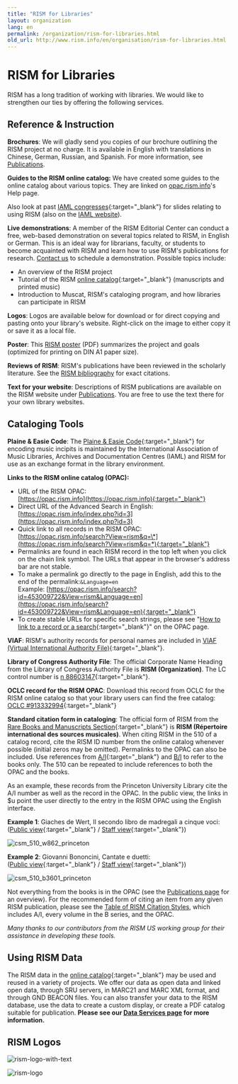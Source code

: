 ```yaml
---
title: "RISM for Libraries"
layout: organization
lang: en
permalink: /organization/rism-for-libraries.html
old_url: http://www.rism.info/en/organisation/rism-for-libraries.html
---
```


# RISM for Libraries

RISM has a long tradition of working with libraries. We would like to strengthen our ties by offering the following services.

## Reference & Instruction

**Brochures**: We will gladly send you copies of our brochure outlining the RISM project at no charge. It is available in English with translations in Chinese, German, Russian, and Spanish. For more information, see [Publications](/publications/brochures.html).

**Guides to the RISM online catalog:** We have created some guides to the online catalog about various topics. They are linked on [opac.rism.info](http://opac.rism.info)'s Help page.

Also look at past [IAML congresses](/publications.html){:target="_blank"} for slides relating to using RISM (also on the [IAML website](http://www.iaml.info/r-projects)).

**Live demonstrations**: A member of the RISM Editorial Center can conduct a free, web-based demonstration on several topics related to RISM, in English or German. This is an ideal way for librarians, faculty, or students to become acquainted with RISM and learn how to use RISM's publications for research. [Contact us](mailto:contact@rism.info) to schedule a demonstration. Possible topics include:

* An overview of the RISM project
* Tutorial of the RISM [online catalog](https://opac.rism.info/){:target="_blank"} (manuscripts and printed music)
* Introduction to Muscat, RISM's cataloging program, and how libraries can participate in RISM

**Logos**: Logos are available below for download or for direct copying and pasting onto your library's website. Right-click on the image to either copy it or save it as a local file.

**Poster**: This [RISM poster]( /resources/organization/2019_RISM_poster_web_A1.pdf) (PDF) summarizes the project and goals (optimized for printing on DIN A1 paper size).

**Reviews of RISM**: RISM's publications have been reviewed in the scholarly literature. See the [RISM bibliography](/publications/bibliography.html) for exact citations.

**Text for your website**: Descriptions of RISM publications are available on the RISM website under [Publications](/publications.html). You are free to use the text there for your own library websites.

## Cataloging Tools

**Plaine & Easie Code**: The [Plaine & Easie Code](https://www.iaml.info/plaine-easie-code){:target="_blank"} for encoding music incipits is maintained by the International Association of Music Libraries, Archives and Documentation Centres (IAML) and RISM for use as an exchange format in the library environment.

**Links to the RISM online catalog (OPAC):**

* URL of the RISM OPAC:  
[https://opac.rism.info](https://opac.rism.info){:target="_blank"}
* Direct URL of the Advanced Search in English:  
[https://opac.rism.info/index.php?id=3](https://opac.rism.info/index.php?id=3)
* Quick link to all records in the RISM OPAC:  
[https://opac.rism.info/search?View=rism&q=\*](https://opac.rism.info/search?View=rism&q=*){:target="_blank"}
* Permalinks are found in each RISM record in the top left when you click on the chain link symbol. The URLs that appear in the browser's address bar are not stable.
* To make a permalink go directly to the page in English, add this to the end of the permalink:`&Language=en`  
Example: [https://opac.rism.info/search?id=453009722&View=rism&Language=en](https://opac.rism.info/search?id=453009722&View=rism&Language=en){:target="_blank"}
* To create stable URLs for specific search strings, please see "[How to link to a record or a search](https://opac.rism.info/index.php?id=8&L=0#c49){:target="_blank"}" on the OPAC page.

**VIAF**: RISM's authority records for personal names are included in [VIAF (Virtual International Authority File)](http://www.viaf.org/){:target="_blank"}.

**Library of Congress Authority File**: The official Corporate Name Heading from the Library of Congress Authority File is **RISM (Organization)**. The LC control number is [n 88603147](https://lccn.loc.gov/n88603147){:target="_blank"}.

**OCLC record for the RISM OPAC**: Download this record from OCLC for the RISM online catalog so that your library users can find the free catalog: [OCLC #913332994](http://www.worldcat.org/oclc/913332994){:target="_blank"}

**Standard citation form in cataloging**: The official form of RISM from the [Rare Books and Manuscripts Section](https://rbms.info/scf/?scf_entries=rism-repertoire-international-des-sources-musicales){:target="_blank"} is **RISM (Répertoire international des sources musicales)**. When citing RISM in the 510 of a catalog record, cite the RISM ID number from the online catalog whenever possible (initial zeros may be omitted). Permalinks to the OPAC can also be included. Use references from [A/I](/publications.html#c36){:target="_blank"} and [B/I](/publications.html#c2619) to refer to the books only. The 510 can be repeated to include references to both the OPAC and the books.

As an example, these records from the Princeton University Library cite the A/I number as well as the record in the OPAC. In the public view, the links in $u point the user directly to the entry in the RISM OPAC using the English interface.

**Example 1**: Giaches de Wert, Il secondo libro de madregali a cinque voci:  
([Public view](https://catalog.princeton.edu/catalog/10096131){:target="_blank"} / [Staff view](https://catalog.princeton.edu/catalog/10096131/staff_view){:target="_blank"})

![csm_510_w862_princeton](/images/organization/csm_510_w862_princeton.jpg)

**Example 2**: Giovanni Bononcini, Cantate e duetti:  
([Public view](https://catalog.princeton.edu/catalog/1751797){:target="_blank"} / [Staff view](https://catalog.princeton.edu/catalog/1751797/staff_view){:target="_blank"})

![csm_510_b3601_princeton](/images/organization/csm_510_b3601_princeton.jpg)

Not everything from the books is in the OPAC (see the [Publications page](/publications.html) for an overview). For the recommended form of citing an item from any given RISM publication, please see the [Table of RISM Citation Styles]( /resources/organization/RISM_Citation_Styles_2019_06.pdf), which includes A/I, every volume in the B series, and the OPAC.

*Many thanks to our contributors from the RISM US working group for their assistance in developing these tools.*

## Using RISM Data

The RISM data in the [online catalog](http://opac.rism.info/){:target="_blank"} may be used and reused in a variety of projects. We offer our data as open data and linked open data, through SRU servers, in MARC21 and MARC XML format, and through GND BEACON files. You can also transfer your data to the RISM database, use the data to create a custom display, or create a PDF catalog suitable for publication. **Please see our [Data Services page](/community/data-services.html#c2671) for more information.**

## RISM Logos

![rism-logo-with-text](/images/organization/rism-logo-with-text.png)

![rism-logo](/images/organization/rism-logo.png)
